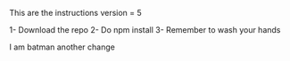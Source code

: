 This are the instructions
version = 5

1- Download the repo
2- Do npm install
3- Remember to wash your hands

I am batman
another change